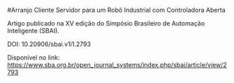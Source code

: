 #Arranjo Cliente Servidor para um Robô Industrial com Controladora Aberta

Artigo publicado na XV edição do Simpósio Brasileiro de Automação Inteligente (SBAI).

DOI: 10.20906/sbai.v1i1.2793

Disponível no link: https://www.sba.org.br/open_journal_systems/index.php/sbai/article/view/2793
